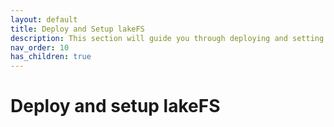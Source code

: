 ```yaml
---
layout: default
title: Deploy and Setup lakeFS
description: This section will guide you through deploying and setting up a production-suitable lakeFS environment.
nav_order: 10
has_children: true
---
```


# Deploy and setup lakeFS

